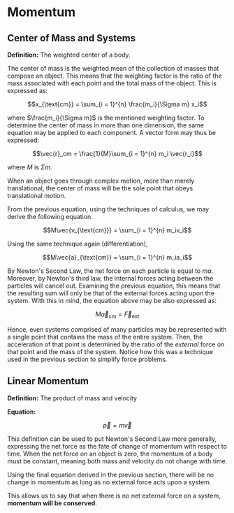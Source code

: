 # Momentum

## Center of Mass and Systems

**Definition:** The weighted center of a body.

The center of mass is the weighted mean of the collection of masses that compose an object. This means that the weighting factor is the ratio of the mass associated with each point and the total mass of the object. This is expressed as:

$$x_{\text{cm}} = \sum_{i = 1}^{n} \frac{m_i}{\Sigma m} x_i$$

where $\frac{m_i}{\Sigma m}$ is the mentioned weighting factor. To determine the center of mass in more than one dimension, the same equation may be applied to each component. A vector form may thus be expressed:

$$\vec{r}_cm = \frac{1}{M}\sum_{i = 1}^{n} m_i \vec{r_i}$$

where $M$ is $\Sigma m$.

When an object goes through complex motion, more than merely translational, the center of mass will be the sole point that obeys translational motion.

From the previous equation, using the techniques of calculus, we may derive the following equation.

$$M\vec{v_{\text{cm}}} = \sum_{i = 1}^{n} m_iv_i$$

Using the same technique again (differentiation),

$$M\vec{a}_{\text{cm}} = \sum_{i = 1}^{n} m_ia_i$$

By Newton's Second Law, the net force on each particle is equal to $ma$. Moreover, by Newton's third law, the internal forces acting between the particles will cancel out. Examining the previous equation, this means that the resulting sum will only be that of the external forces acting upon the system. With this in mind, the equation above may be also expressed as:

$$M\vec{a}_{\text{cm}} = \vec{F}_{\text{ext}}$$

Hence, even systems comprised of many particles may be represented with a single point that contains the mass of the entire system. Then, the acceleration of that point is determined by the ratio of the *external* force on that point and the mass of the system. Notice how this was a technique used in the previous section to simplify force problems.

## Linear Momentum

**Definition:** The product of mass and velocity

**Equation:**

$$\vec{p} = m\vec{v}$$

This definition can be used to put Newton's Second Law more generally, expressing the net force as the fate of change of momentum with respect to time. When the net force on an object is zero, the momentum of a body must be constant, meaning both mass and velocity do not change with time.

Using the final equation derived in the previous section, there will be no change in momentum as long as no external force acts upon a system.

This allows us to say that when there is no net external force on a system, **momentum will be conserved**.